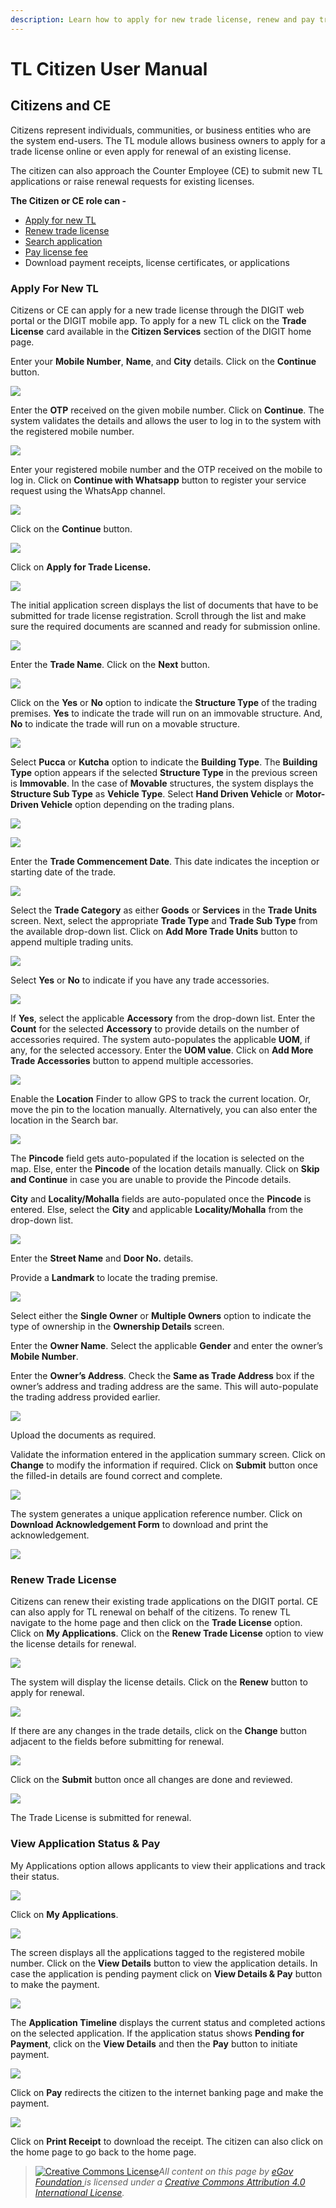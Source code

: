 ```yaml
---
description: Learn how to apply for new trade license, renew and pay trade license fee
---
```


# TL Citizen User Manual

## **Citizens and CE**

Citizens represent individuals, communities, or business entities who are the system end-users. The TL module allows business owners to apply for a trade license online or even apply for renewal of an existing license.

The citizen can also approach the Counter Employee (CE) to submit new TL applications or raise renewal requests for existing licenses.

**The Citizen or CE role can -**

* [Apply for new TL](citizen-user-manual.md#apply-for-new-tl)
* [Renew trade license](citizen-user-manual.md#renew-trade-license)
* [Search application](citizen-user-manual.md#search-application)
* [Pay license fee](citizen-user-manual.md#pay-trade-license-fee)
* Download payment receipts, license certificates, or applications

### **Apply For New TL**

Citizens or CE can apply for a new trade license through the DIGIT web portal or the DIGIT mobile app. To apply for a new TL click on the **Trade License** card available in the **Citizen Services** section of the DIGIT home page.

Enter your **Mobile Number**, **Name**, and **City** details. Click on the **Continue** button.

![](<../../../../.gitbook/assets/image (128).png>)

Enter the **OTP** received on the given mobile number. Click on **Continue**. The system validates the details and allows the user to log in to the system with the registered mobile number.

![](<../../../../.gitbook/assets/image (220).png>)

Enter your registered mobile number and the OTP received on the mobile to log in. Click on **Continue with Whatsapp** button to register your service request using the WhatsApp channel.

![](<../../../../.gitbook/assets/image (124).png>)

Click on the **Continue** button.

![](<../../../../.gitbook/assets/image (262).png>)

Click on **Apply for Trade License.**

![](<../../../../.gitbook/assets/image (222) (1).png>)

The initial application screen displays the list of documents that have to be submitted for trade license registration. Scroll through the list and make sure the required documents are scanned and ready for submission online.

![](<../../../../.gitbook/assets/image (163).png>)

Enter the **Trade Name**. Click on the **Next** button.

![](<../../../../.gitbook/assets/image (143).png>)

Click on the **Yes** or **No** option to indicate the **Structure Type** of the trading premises. **Yes** to indicate the trade will run on an immovable structure. And, **No** to indicate the trade will run on a movable structure.

![](<../../../../.gitbook/assets/image (169).png>)

Select **Pucca** or **Kutcha** option to indicate the **Building Type**. The **Building Type** option appears if the selected **Structure Type** in the previous screen is **Immovable**. In the case of **Movable** structures, the system displays the **Structure Sub Type** as **Vehicle Type**. Select **Hand Driven Vehicle** or **Motor-Driven Vehicle** option depending on the trading plans.

![](<../../../../.gitbook/assets/image (268) (3).png>)

![](<../../../../.gitbook/assets/image (191).png>)

Enter the **Trade Commencement Date**. This date indicates the inception or starting date of the trade.

![](<../../../../.gitbook/assets/image (237) (2).png>)

Select the **Trade Category** as either **Goods** or **Services** in the **Trade Units** screen. Next, select the appropriate **Trade Type** and **Trade Sub Type** from the available drop-down list. Click on **Add More Trade Units** button to append multiple trading units.

![](<../../../../.gitbook/assets/image (215) (4).png>)

Select **Yes** or **No** to indicate if you have any trade accessories.

![](<../../../../.gitbook/assets/image (180).png>)

If **Yes**, select the applicable **Accessory** from the drop-down list. Enter the **Count** for the selected **Accessory** to provide details on the number of accessories required. The system auto-populates the applicable **UOM**, if any, for the selected accessory. Enter the **UOM value**. Click on **Add More Trade Accessories** button to append multiple accessories.

![](<../../../../.gitbook/assets/image (159) (1).png>)

Enable the **Location** Finder to allow GPS to track the current location. Or, move the pin to the location manually. Alternatively, you can also enter the location in the Search bar.

![](<../../../../.gitbook/assets/image (246).png>)

The **Pincode** field gets auto-populated if the location is selected on the map. Else, enter the **Pincode** of the location details manually. Click on **Skip and Continue** in case you are unable to provide the Pincode details.

**City** and **Locality/Mohalla** fields are auto-populated once the **Pincode** is entered. Else, select the **City** and applicable **Locality/Mohalla** from the drop-down list.

![](<../../../../.gitbook/assets/image (177).png>)

Enter the **Street Name** and **Door No.** details.

Provide a **Landmark** to locate the trading premise.

![](<../../../../.gitbook/assets/image (206) (2).png>)

Select either the **Single Owner** or **Multiple Owners** option to indicate the type of ownership in the **Ownership Details** screen.

Enter the **Owner Name**. Select the applicable **Gender** and enter the owner’s **Mobile Number**.

Enter the **Owner’s Address**. Check the **Same as Trade Address** box if the owner’s address and trading address are the same. This will auto-populate the trading address provided earlier.

![](<../../../../.gitbook/assets/image (120) (3).png>)

Upload the documents as required.

Validate the information entered in the application summary screen. Click on **Change** to modify the information if required. Click on **Submit** button once the filled-in details are found correct and complete.

![](<../../../../.gitbook/assets/image (139) (2).png>)

The system generates a unique application reference number. Click on **Download Acknowledgement Form** to download and print the acknowledgement.

![](<../../../../.gitbook/assets/image (183).png>)

### **Renew Trade License**

Citizens can renew their existing trade applications on the DIGIT portal. CE can also apply for TL renewal on behalf of the citizens. To renew TL navigate to the home page and then click on the **Trade License** option. Click on **My Applications**. Click on the **Renew Trade License** option to view the license details for renewal.

![](<../../../../.gitbook/assets/image (17).png>)

The system will display the license details. Click on the **Renew** button to apply for renewal.

![](<../../../../.gitbook/assets/image (10) (1) (2).png>)

If there are any changes in the trade details, click on the **Change** button adjacent to the fields before submitting for renewal.

![](<../../../../.gitbook/assets/image (7) (1).png>)

Click on the **Submit** button once all changes are done and reviewed.

![](<../../../../.gitbook/assets/image (4) (1).png>)

The Trade License is submitted for renewal.

### **View Application Status & Pay**

My Applications option allows applicants to view their applications and track their status.

![](<../../../../.gitbook/assets/image (240).png>)

Click on **My Applications**.

![](<../../../../.gitbook/assets/image (135).png>)

The screen displays all the applications tagged to the registered mobile number. Click on the **View Details** button to view the application details. In case the application is pending payment click on **View Details & Pay** button to make the payment.

![](<../../../../.gitbook/assets/image (195).png>)

The **Application Timeline** displays the current status and completed actions on the selected application. If the application status shows **Pending for Payment**, click on the **View Details** and then the **Pay** button to initiate payment.

![](<../../../../.gitbook/assets/image (173) (1).png>)

Click on **Pay** redirects the citizen to the internet banking page and make the payment.

![](<../../../../.gitbook/assets/image (122) (1).png>)

Click on **Print Receipt** to download the receipt. The citizen can also click on the home page to go back to the home page.

> [![Creative Commons License](https://i.creativecommons.org/l/by/4.0/80x15.png)](http://creativecommons.org/licenses/by/4.0/)_All content on this page by_ [_eGov Foundation_ ](https://egov.org.in/)_is licensed under a_ [_Creative Commons Attribution 4.0 International License_](http://creativecommons.org/licenses/by/4.0/)_._

